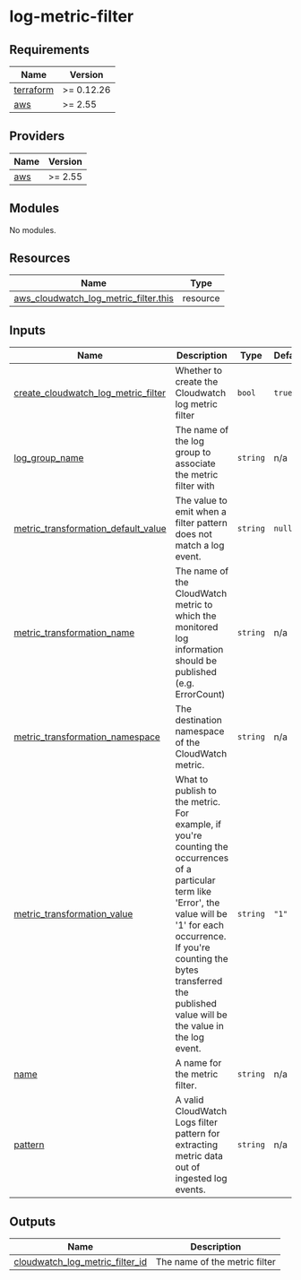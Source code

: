 # log-metric-filter

<!-- BEGINNING OF PRE-COMMIT-TERRAFORM DOCS HOOK -->
## Requirements

| Name | Version |
|------|---------|
| <a name="requirement_terraform"></a> [terraform](#requirement\_terraform) | >= 0.12.26 |
| <a name="requirement_aws"></a> [aws](#requirement\_aws) | >= 2.55 |

## Providers

| Name | Version |
|------|---------|
| <a name="provider_aws"></a> [aws](#provider\_aws) | >= 2.55 |

## Modules

No modules.

## Resources

| Name | Type |
|------|------|
| [aws_cloudwatch_log_metric_filter.this](https://registry.terraform.io/providers/hashicorp/aws/latest/docs/resources/cloudwatch_log_metric_filter) | resource |

## Inputs

| Name | Description | Type | Default | Required |
|------|-------------|------|---------|:--------:|
| <a name="input_create_cloudwatch_log_metric_filter"></a> [create\_cloudwatch\_log\_metric\_filter](#input\_create\_cloudwatch\_log\_metric\_filter) | Whether to create the Cloudwatch log metric filter | `bool` | `true` | no |
| <a name="input_log_group_name"></a> [log\_group\_name](#input\_log\_group\_name) | The name of the log group to associate the metric filter with | `string` | n/a | yes |
| <a name="input_metric_transformation_default_value"></a> [metric\_transformation\_default\_value](#input\_metric\_transformation\_default\_value) | The value to emit when a filter pattern does not match a log event. | `string` | `null` | no |
| <a name="input_metric_transformation_name"></a> [metric\_transformation\_name](#input\_metric\_transformation\_name) | The name of the CloudWatch metric to which the monitored log information should be published (e.g. ErrorCount) | `string` | n/a | yes |
| <a name="input_metric_transformation_namespace"></a> [metric\_transformation\_namespace](#input\_metric\_transformation\_namespace) | The destination namespace of the CloudWatch metric. | `string` | n/a | yes |
| <a name="input_metric_transformation_value"></a> [metric\_transformation\_value](#input\_metric\_transformation\_value) | What to publish to the metric. For example, if you're counting the occurrences of a particular term like 'Error', the value will be '1' for each occurrence. If you're counting the bytes transferred the published value will be the value in the log event. | `string` | `"1"` | no |
| <a name="input_name"></a> [name](#input\_name) | A name for the metric filter. | `string` | n/a | yes |
| <a name="input_pattern"></a> [pattern](#input\_pattern) | A valid CloudWatch Logs filter pattern for extracting metric data out of ingested log events. | `string` | n/a | yes |

## Outputs

| Name | Description |
|------|-------------|
| <a name="output_cloudwatch_log_metric_filter_id"></a> [cloudwatch\_log\_metric\_filter\_id](#output\_cloudwatch\_log\_metric\_filter\_id) | The name of the metric filter |
<!-- END OF PRE-COMMIT-TERRAFORM DOCS HOOK -->
